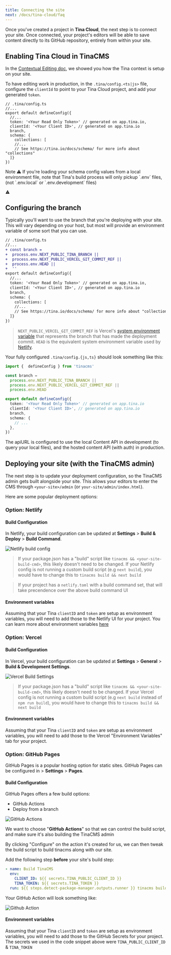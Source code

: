 ```yaml
---
title: Connecting the site
next: /docs/tina-cloud/faq
---
```


Once you've created a project in **Tina Cloud**, the next step is to connect your site. Once connected, your project's editors will be able to save content directly to its GitHub repository, entirely from within your site.

## Enabling Tina Cloud in TinaCMS

In the [Contextual Editing doc](/docs/tinacms-context/), we showed you how the Tina context is setup on your site.

To have editing work in production, in the `.tina/config.<ts|js>` file, configure the `clientId` to point to your Tina Cloud project, and add your generated `token`.

```tsx
// .tina/config.ts
//...
export default defineConfig({
  //...
  token: '<Your Read Only Token>' // generated on app.tina.io,
  clientId: '<Your Client ID>', // generated on app.tina.io
  branch,
  schema: {
    collections: [
    //...
    // See https://tina.io/docs/schema/ for more info about "collections"
  ]}
})
```

<div class="short-code-warning">
  <div>
    <p>Note ⚠️ If you're loading your schema config values from a local environment file, note that Tina's build process will only pickup `.env` files, (not `.env.local` or `.env.development` files)</p>
  </div>

  <svg stroke="currentColor" fill="currentColor" stroke-width="0" viewBox="0 0 512 512" height="1em" width="1em" xmlns="http://www.w3.org/2000/svg">
    <path d="M32 464h448L256 48 32 464zm248-64h-48v-48h48v48zm0-80h-48v-96h48v96z" />
  </svg>
</div>

## Configuring the branch

Typically you'll want to use the branch that you're deploying with your site. This will vary depending on your host, but most will provide an environment variable of some sort that you can use.

```diff
// .tina/config.ts
//...
+ const branch =
+  process.env.NEXT_PUBLIC_TINA_BRANCH ||
+  process.env.NEXT_PUBLIC_VERCEL_GIT_COMMIT_REF ||
+  process.env.HEAD ||
+  ''
export default defineConfig({
  //...
  token: '<Your Read Only Token>' // generated on app.tina.io,
  clientId: '<Your Client ID>', // generated on app.tina.io
  branch,
  schema: {
    collections: [
    //...
    // See https://tina.io/docs/schema/ for more info about "collections"
  ]}
})
```

> `NEXT_PUBLIC_VERCEL_GIT_COMMIT_REF` is Vercel's [system environment variable](https://vercel.com/docs/concepts/projects/environment-variables#system-environment-variables) that represents the branch that has made the deployment commit.
> `HEAD` is the equivalent system environment variable used by [Netlify](https://docs.netlify.com/configure-builds/environment-variables/#git-metadata).

Your fully configured `.tina/config.{js,ts}` should look something like this:

```ts
import {  defineConfig } from 'tinacms'

const branch =
  process.env.NEXT_PUBLIC_TINA_BRANCH ||
  process.env.NEXT_PUBLIC_VERCEL_GIT_COMMIT_REF ||
  process.env.HEAD

export default defineConfig({
  token: '<Your Read Only Token>' // generated on app.tina.io
  clientId: '<Your Client ID>', // generated on app.tina.io
  branch,
  schema: {
    // ...
  },
})
```

The apiURL is configured to use the local Content API in development (to query your local files), and the hosted content API (with auth) in production.

## Deploying your site (with the TinaCMS admin)

The next step is to update your deployment configuration, so the TinaCMS admin gets built alongside your site. This allows your editors to enter the CMS through `<your-site>/admin` (or `your-site/admin/index.html`).

Here are some popular deployment options:

### Option: Netlify

#### Build Configuration

In Netlify, your build configuration can be updated at **Settings** > **Build & Deploy** > **Build Command**.

![Netlify build config](http://res.cloudinary.com/forestry-demo/image/upload/v1674607585/Screen_Shot_2023-01-24_at_8.45.23_PM_gbqyqb.png 'Netlify build config')

> If your package.json has a "build" script like `tinacms && <your-site-build-cmd>`, this likely doesn't need to be changed. If your Netlify config is not running a custom build script (e.g `next build`), you would have to change this to `tinacms build && next build`

> If your project has a `netlify.toml` with a build command set, that will take precendence over the above build command UI

#### Environment variables

Assuming that your Tina `clientID` and `token` are setup as environment variables, you will need to add those to the Netlify UI for your project. You can learn more about environment variables [here](https://docs.netlify.com/environment-variables/overview/?_ga=2.128850127.213489666.1674607241-1149277376.1674150726 'netlify environment variables')

### Option: Vercel

#### Build Configuration

In Vercel, your build configuration can be updated at **Settings** > **General** > **Build & Development Settings**.

![Vercel Build Settings](https://res.cloudinary.com/forestry-demo/image/upload/v1674653527/tina-io/docs/tina-cloud/vercel-build-settings_vubza8.png 'Vercel Build Settings')

> If your package.json has a "build" script like `tinacms && <your-site-build-cmd>`, this likely doesn't need to be changed. If your Vercel config is not running a custom build script (e.g `next build` instead of `npm run build`), you would have to change this to `tinacms build && next build`

#### Environment variables

Assuming that your Tina `clientID` and `token` are setup as environment variables, you will need to add those to the Vercel "Environment Variables" tab for your project.

### Option: GitHub Pages

GitHub Pages is a popular hosting option for static sites. GitHub Pages can be configured in **<your-repo>** > **Settings** > **Pages**.

#### Build Configuration

GitHub Pages offers a few build options:

- GitHub Actions
- Deploy from a branch

![GitHub Actions](https://res.cloudinary.com/forestry-demo/image/upload/v1674654344/tina-io/docs/tina-cloud/Screen_Shot_2023-01-25_at_9.40.52_AM_fby9q2.png 'GitHub Actions')

We want to choose "**GitHub Actions**" so that we can control the build script, and make sure it's also building the TinaCMS admin

By clicking "Configure" on the action it's created for us, we can then tweak the build script to build tinacms along with our site.

Add the following step **before** your site's build step:

```yml
- name: Build TinaCMS
  env:
    CLIENT_ID: ${{ secrets.TINA_PUBLIC_CLIENT_ID }}
    TINA_TOKEN: ${{ secrets.TINA_TOKEN }}
  run: ${{ steps.detect-package-manager.outputs.runner }} tinacms build
```

Your GitHub Action will look something like:

![Github Action](https://res.cloudinary.com/forestry-demo/image/upload/v1675783496/tina-io/docs/tina-cloud/gh-config.png 'Github Action')

#### Environment variables

Assuming that your Tina `clientID` and `token` are setup as environment variables, you will need to add those to the GitHub Secrets for your project. The secrets we used in the code snippet above were `TINA_PUBLIC_CLIENT_ID` & `TINA_TOKEN`

